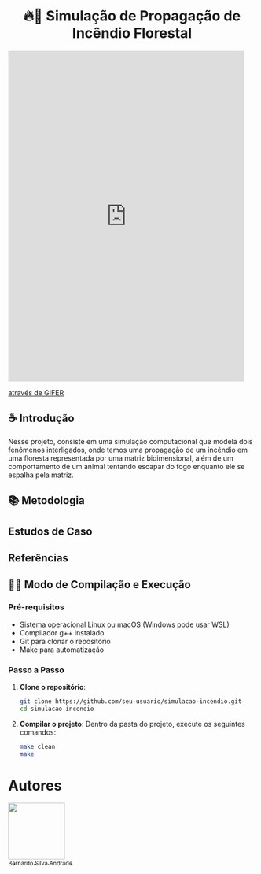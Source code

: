 <h1 align="center"> 🔥🌲 Simulação de Propagação de Incêndio Florestal </h1>

<iframe src="https://gifer.com/embed/7HGL" width=480 height=672.000 frameBorder="0" allowFullScreen></iframe><p><a href="https://gifer.com">através de GIFER</a></p>

## ☕ Introdução

Nesse projeto, consiste em uma simulação computacional que modela dois fenômenos interligados, onde temos uma propagação de um incêndio em uma floresta representada por uma matriz bidimensional, além de um comportamento de um animal tentando escapar do fogo enquanto ele se espalha pela matriz.


## 📚 Metodologia

## Estudos de Caso

## Referências

## 👨‍💻 Modo de Compilação e Execução
### Pré-requisitos
- Sistema operacional Linux ou macOS (Windows pode usar WSL)
- Compilador g++ instalado
- Git para clonar o repositório
- Make para automatização

### Passo a Passo

1. **Clone o repositório**:
   ```bash
   git clone https://github.com/seu-usuario/simulacao-incendio.git
   cd simulacao-incendio
2. **Compilar o projeto**:
Dentro da pasta do projeto, execute os seguintes comandos:
   ```bash
   make clean   
   make        

# Autores

  [<img loading="lazy" src="https://avatars.githubusercontent.com/u/177992576?v=4" width=115><br><sub>Bernardo Silva Andrade</sub>](https://github.com/BernardoSilvaAndrade) 


